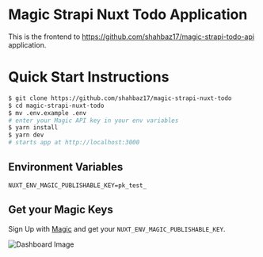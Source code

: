 # Magic Strapi Nuxt Todo Application

This is the frontend to https://github.com/shahbaz17/magic-strapi-todo-api application.

# Quick Start Instructions

```bash
$ git clone https://github.com/shahbaz17/magic-strapi-nuxt-todo
$ cd magic-strapi-nuxt-todo
$ mv .env.example .env
# enter your Magic API key in your env variables
$ yarn install
$ yarn dev
# starts app at http://localhost:3000
```

## Environment Variables

```
NUXT_ENV_MAGIC_PUBLISHABLE_KEY=pk_test_
```

## Get your Magic Keys

Sign Up with [Magic](https://dashboard.magic.link/signup) and get your `NUXT_ENV_MAGIC_PUBLISHABLE_KEY`.

![Dashboard Image](https://dev-to-uploads.s3.amazonaws.com/i/fnjqvscslu11ih87p94t.png)
